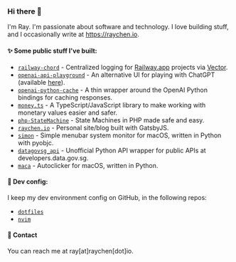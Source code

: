 ### Hi there 👋

I'm Ray. I'm passionate about software and technology. I love building stuff, and I occasionally write at https://raychen.io.

#### ✨ Some public stuff I've built:

* [`railway-chord`](https://github.com/half0wl/railway-chord) - Centralized logging for [Railway.app](https://railway.app) projects via [Vector](https://vector.dev).
* [`openai-api-playground`](https://github.com/half0wl/openai-api-playground) -  An alternative UI for playing with ChatGPT (available [here](https://openai-api-playground.raychen.io/)).
* [`openai-python-cache`](https://github.com/half0wl/openai-python-cache) - A thin wrapper around the OpenAI Python bindings for caching responses.
* [`money.ts`](https://github.com/half0wl/money.ts) - A TypeScript/JavaScript library to make working with monetary values easier and safer. 
* [`php-StateMachine`](https://github.com/half0wl/php-StateMachine) - State Machines in PHP made safe and easy.
* [`raychen.io`](https://github.com/half0wl/raychen.io) - Personal site/blog built with GatsbyJS.
* [`simon`](https://github.com/half0wl/simon) -  Simple menubar system monitor for macOS, written in Python with pyobjc. 
* [`datagovsg_api`](https://github.com/half0wl/datagovsg_api) - Unofficial Python API wrapper for public APIs at developers.data.gov.sg.
* [`maca`](https://github.com/half0wl/maca) - Autoclicker for macOS, written in Python.

#### 🔧 Dev config:

I keep my dev environment config on GitHub, in the following repos:

* [`dotfiles`](https://github.com/half0wl/dotfiles)
* [`nvim`](https://github.com/half0wl/nvim)

#### 💬 Contact

You can reach me at ray[at]raychen[dot]io.

